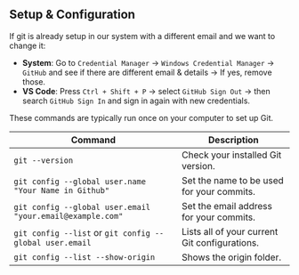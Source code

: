 ## Setup & Configuration

If git is already setup in our system with a different email and we want to change it:

* **System**: Go to `Credential Manager` → `Windows Credential Manager` → `GitHub` and see if there are different email & details → If yes, remove those.
* **VS Code**: Press `Ctrl + Shift + P` → select `GitHub Sign Out` → then search `GitHub Sign In` and sign in again with new credentials.

These commands are typically run once on your computer to set up Git.

| Command                                                   | Description                                   |
| --------------------------------------------------------- | --------------------------------------------- |
| `git --version`                                           | Check your installed Git version.             |
| `git config --global user.name "Your Name in Github"`     | Set the name to be used for your commits.     |
| `git config --global user.email "your.email@example.com"` | Set the email address for your commits.       |
| `git config --list` or `git config --global user.email`   | Lists all of your current Git configurations. |
| `git config --list --show-origin`                         | Shows the origin folder.                      |
